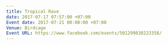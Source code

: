 ```yaml
---
title: Tropical Rave
date: 2017-07-17 07:57:00 +07:00
Event date: 2017-07-21 00:00:00 +07:00
Venue: Birdcage
Event URL: https://www.facebook.com/events/501299830223358/
---
```



